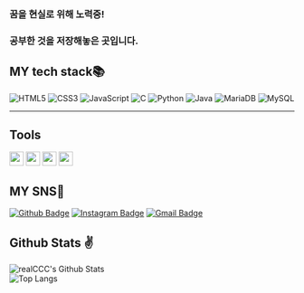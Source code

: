 
### 꿈을 현실로 위해 노력중!
### 공부한 것을 저장해놓은 곳입니다.

<h2 align>MY tech stack📚</h2>
<p>
  <img alt="HTML5" src="https://img.shields.io/badge/-HTML5-red?style=for-the-badge&logo=html5&logoColor=ffffff" />
  <img alt="CSS3" src="https://img.shields.io/badge/-CSS3-blue?style=for-the-badge&logo=CSS3" />
  <img alt="JavaScript" src="https://img.shields.io/badge/-JavaScript-F7DF1E?style=for-the-badge&logo=JavaScript&logoColor=black" />
  <img alt="C" src="https://img.shields.io/badge/C-00599C?style=for-the-badge&logo=c&logoColor=white" />
  <img alt="Python" src="https://img.shields.io/badge/Python-3776AB?style=for-the-badge&logo=python&logoColor=white" />
  <img alt="Java" src="https://img.shields.io/badge/Java-007396.svg?&style=for-the-badge&logo=Java&logoColor=white" />
  <img alt="MariaDB" src="https://img.shields.io/badge/MariaDB-003545?style=for-the-badge&logo=MariaDB&logoColor=white" />
  <img alt="MySQL" src="https://img.shields.io/badge/MySQL-4479A1?style=for-the-badge&logo=MySQL&logoColor=white" />


</p>
<hr>

## Tools

[<img src="https://img.shields.io/badge/Eclipse%20IDE-2C2255.svg?&style=flat&logo=Eclipse%20IDE&logoColor=white" height="25">](https://www.eclipse.org/ide/)
[<img src="https://img.shields.io/badge/Visual%20Studio%20Code-007ACC.svg?&style=flat&logo=Visual%20Studio%20Code&logoColor=white" height="25">](https://code.visualstudio.com/)
[<img src="https://img.shields.io/badge/Android%20Studio-3DDC84.svg?&style=flat&logo=Android%20Studio&logoColor=white" height="25">](https://developer.android.com/studio)
[<img src="https://img.shields.io/badge/Spring-6DB33F?style=flat&logo=spring&logoColor=white" height="25">](https://spring.io/)





## MY SNS📲

[![Github Badge](https://img.shields.io/badge/GitHub-100000?style=flat&logo=github&logoColor=white)](https://github.com/realCCC)
[![Instagram Badge](https://img.shields.io/badge/-@zz.ii282-purple?style=flat&logo=instagram&logoColor=white&link=https://instagram.com/zz.ii282/)](https://instagram.com/zz.ii282)
[![Gmail Badge](https://img.shields.io/badge/wpdls2821@gmail.com-c14438?style=flat&logo=Gmail&logoColor=white&link=mailto:wpdls2821@gmail.com)](mailto:wpdls2821@gmail.com)
  
## Github Stats ✌
![realCCC's Github Stats](https://github-readme-stats.vercel.app/api?username=realCCC&count_private=true&show_icons=true&include_all_commits=true)  
![Top Langs](https://github-readme-stats.vercel.app/api/top-langs/?username=realCCC&hide=TeX&layout=compact)
